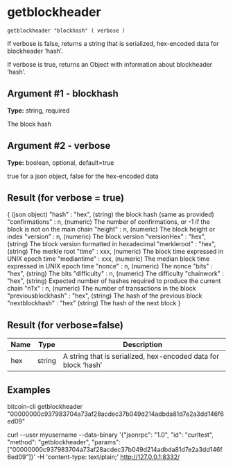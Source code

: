# getblockheader

`getblockheader "blockhash" ( verbose )`

If verbose is false, returns a string that is serialized, hex-encoded data for blockheader ‘hash’.

If verbose is true, returns an Object with information about blockheader ‘hash’.

## Argument #1 - blockhash

**Type:** string, required

The block hash

## Argument #2 - verbose

**Type:** boolean, optional, default=true

true for a json object, false for the hex-encoded data

## Result (for verbose = true)

{                                 (json object)
  "hash" : "hex",                 (string) the block hash (same as provided)
  "confirmations" : n,            (numeric) The number of confirmations, or -1 if the block is not on the main chain
  "height" : n,                   (numeric) The block height or index
  "version" : n,                  (numeric) The block version
  "versionHex" : "hex",           (string) The block version formatted in hexadecimal
  "merkleroot" : "hex",           (string) The merkle root
  "time" : xxx,                   (numeric) The block time expressed in UNIX epoch time
  "mediantime" : xxx,             (numeric) The median block time expressed in UNIX epoch time
  "nonce" : n,                    (numeric) The nonce
  "bits" : "hex",                 (string) The bits
  "difficulty" : n,               (numeric) The difficulty
  "chainwork" : "hex",            (string) Expected number of hashes required to produce the current chain
  "nTx" : n,                      (numeric) The number of transactions in the block
  "previousblockhash" : "hex",    (string) The hash of the previous block
  "nextblockhash" : "hex"         (string) The hash of the next block
}

## Result (for verbose=false)

| Name | Type   | Description                                                    |
| ---- | ------ | -------------------------------------------------------------- |
| hex  | string | A string that is serialized, hex-encoded data for block ‘hash’ |

## Examples

bitcoin-cli getblockheader "00000000c937983704a73af28acdec37b049d214adbda81d7e2a3dd146f6ed09"

curl --user myusername --data-binary '{"jsonrpc": "1.0", "id": "curltest", "method": "getblockheader", "params": ["00000000c937983704a73af28acdec37b049d214adbda81d7e2a3dd146f6ed09"]}' -H 'content-type: text/plain;' http://127.0.0.1:8332/